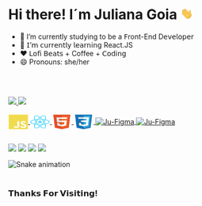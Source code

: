 <h1> Hi there! I´m Juliana Goia <img src="https://github.com/LeonardoYz/LeonardoYz/blob/main/assets/Hi.gif" width="25"></h1>


- 🔭 I’m currently studying to be a 𝖥ront-End D𝖾𝗏𝖾𝗅𝗈𝗉𝖾𝗋
- 🌱 𝖨’𝗆 𝖼𝗎𝗋𝗋𝖾𝗇𝗍𝗅𝗒 𝗅𝖾𝖺𝗋𝗇𝗂𝗇𝗀 React.JS
- ❤️ 𝖫𝗈𝖿𝗂 𝖡𝖾𝖺𝗍𝗌 + Coffee + 𝖢𝗈𝖽𝗂𝗇𝗀
- 😄 Pronouns: she/her

<br></br>

<div>
  <a href="https://github.com/julianagoia">
  <img height="150em" src="https://github-readme-stats.vercel.app/api?username=julianagoia&show_icons=true&theme=dracula&include_all_commits=true&count_private=true"/>
  <img height="150em" src="https://github-readme-stats.vercel.app/api/top-langs/?username=julianagoia&layout=compact&langs_count=7&theme=dracula"/>
</div>
  
  <div style="display: inline_block"><br>
  <img align="center" alt="Ju-Js" height="30" width="40" src="https://raw.githubusercontent.com/devicons/devicon/master/icons/javascript/javascript-plain.svg">
  <img align="center" alt="Ju-React" height="30" width="40" src="https://raw.githubusercontent.com/devicons/devicon/master/icons/react/react-original.svg">
  <img align="center" alt="Ju-HTML" height="30" width="40" src="https://raw.githubusercontent.com/devicons/devicon/master/icons/html5/html5-original.svg">
  <img align="center" alt="Ju-CSS" height="30" width="40" src="https://raw.githubusercontent.com/devicons/devicon/master/icons/css3/css3-original.svg">
  <img align="center" alt="Ju-Figma" height="30" width="40" src="https://cdn.jsdelivr.net/gh/devicons/devicon/icons/figma/figma-original.svg">
  <img align="center" alt="Ju-Figma" height="30" width="40" src="https://cdn.jsdelivr.net/gh/devicons/devicon/icons/visualstudio/visualstudio-plain.svg">
</div>
  
  ##

  <div> 
  <a href="https://www.linkedin.com/in/julianakaorigoia/" target="_blank"><img src="https://img.shields.io/badge/-LinkedIn-%230077B5?style=for-the-badge&logo=linkedin&logoColor=white" target="_blank"></a> 
  <a href="https://www.instagram.com/kkaojuu/" target="_blank"><img src="https://img.shields.io/badge/Instagram-E4405F?style=for-the-badge&logo=instagram&logoColor=white"></a> 
  <a href = "mailto:goia.julianakg@gmail.com"><img src="https://img.shields.io/badge/-Gmail-%23333?style=for-the-badge&logo=gmail&logoColor=white" target="_blank"></a>
  <a href = "https://chatwith.io/s/julianagoia"><img src="https://img.shields.io/badge/WhatsApp-25D366?style=for-the-badge&logo=whatsapp&logoColor=white"></a>
</div>

  
  ![Snake animation](https://github.com/LeonardoYz/LeonardoYz/blob/output/github-contribution-grid-snake.svg)

#

<h3>𝗧𝗵𝗮𝗻𝗸𝘀 𝗙𝗼𝗿 𝗩𝗶𝘀𝗶𝘁𝗶𝗻𝗴!</h3>
